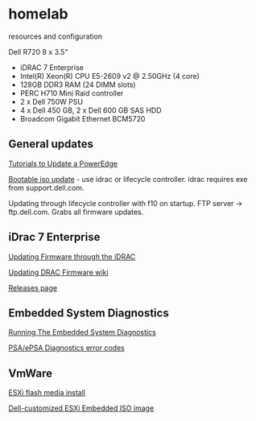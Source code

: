 # homelab
resources and configuration

Dell R720 8 x 3.5"
- iDRAC 7 Enterprise
- Intel(R) Xeon(R) CPU E5-2609 v2 @ 2.50GHz (4 core)
- 128GB DDR3 RAM (24 DIMM slots)
- PERC H710 Mini Raid controller
- 2 x Dell 750W PSU
- 4 x Dell 450 GB, 2 x Dell 600 GB SAS HDD
- Broadcom Gigabit Ethernet BCM5720

## General updates
[Tutorials to Update a PowerEdge](https://www.dell.com/support/article/us/en/04/sln300662/how-to-dell-server---tutorials-to-update-a-poweredge?lang=en)

[Bootable iso update](https://dell.app.box.com/v/BootableR720) - use idrac or lifecycle controller. idrac requires exe from support.dell.com.

Updating through lifecycle controller with f10 on startup. FTP server -> ftp.dell.com. Grabs all firmware updates.

## iDrac 7 Enterprise
[Updating Firmware through the iDRAC](https://www.dell.com/support/article/us/en/04/sln292363/poweredge-server--updating-firmware-through-the-idrac?lang=en)

[Updating DRAC Firmware wiki](http://en.community.dell.com/techcenter/systems-management/w/wiki/3206.updating-drac-firmware)

[Releases page](http://en.community.dell.com/techcenter/systems-management/w/wiki/12334.idrac8-home#releases)

## Embedded System Diagnostics
[Running The Embedded System Diagnostics](http://www.dell.com/support/manuals/us/en/19/poweredge-r720/720720xdom-v3/running-the-embedded-system-diagnostics?guid=guid-e44e5046-b06a-4e5e-870c-68cc3e129ddd&lang=en-us)

[PSA/ePSA Diagnostics error codes](http://www.dell.com/support/manuals/us/en/19/poweredge-vrtx/servers_tsg/psaepsa-diagnostics-error-codes?guid=guid-9afeed67-a47c-4afd-83d8-04301ebf3523&lang=en-us)

## VmWare
[ESXi flash media install](http://www.dell.com/support/manuals/us/en/19/vmware-esxi-6.x/esxiiigpub-v1/installing-esxi-on-flash-media?guid=guid-744e0c3c-3659-42ba-b495-43facc9984d4&lang=en-us)

[Dell-customized ESXi Embedded ISO image](http://www.dell.com/support/article/us/en/04/sln288152/how-to-download-the-dell-customized-esxi-embedded-iso-image?lang=en)